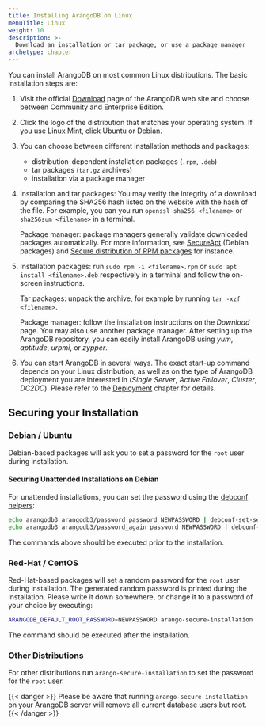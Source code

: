 ```yaml
---
title: Installing ArangoDB on Linux
menuTitle: Linux
weight: 10
description: >-
  Download an installation or tar package, or use a package manager
archetype: chapter
---
```

You can install ArangoDB on most common Linux distributions. The basic
installation steps are:

1. Visit the official [Download](https://www.arangodb.com/download)
   page of the ArangoDB web site and choose between Community and
   Enterprise Edition.

2. Click the logo of the distribution that matches your operating system.
   If you use Linux Mint, click Ubuntu or Debian.

3. You can choose between different installation methods and packages:
   - distribution-dependent installation packages (`.rpm`, `.deb`)
   - tar packages (`tar.gz` archives)
   - installation via a package manager

4. Installation and tar packages: You may verify the integrity of a download
   by comparing the SHA256 hash listed on the website with the hash of the file.
   For example, you can you run `openssl sha256 <filename>` or
   `sha256sum <filename>` in a terminal.

   Package manager: package managers generally validate downloaded packages
   automatically. For more information, see
   [SecureApt](https://wiki.debian.org/SecureApt) (Debian packages) and
   [Secure distribution of RPM packages](https://www.redhat.com/en/blog/secure-distribution-rpm-packages)
   for instance.

5. Installation packages: run `sudo rpm -i <filename>.rpm` or
   `sudo apt install <filename>.deb` respectively in a terminal and follow the
   on-screen instructions.

   Tar packages: unpack the archive, for example by running `tar -xzf <filename>`.

   Package manager: follow the installation instructions on the _Download_ page.
   You may also use another package manager. After setting up the ArangoDB
   repository, you can easily install ArangoDB using _yum_, _aptitude_, _urpmi_,
   or _zypper_.

6. You can start ArangoDB in several ways. The exact start-up command depends on
   your Linux distribution, as well as on the type of ArangoDB deployment you
   are interested in (_Single Server_, _Active Failover_, _Cluster_, _DC2DC_).
   Please refer to the [Deployment](../../../deploy/deployment/_index.md) chapter for details.

## Securing your Installation

### Debian / Ubuntu

Debian-based packages will ask you to set a password for the `root` user during
installation.

#### Securing Unattended Installations on Debian

For unattended installations, you can set the password using the
[debconf helpers](http://www.microhowto.info/howto/perform_an_unattended_installation_of_a_debian_package.html):

```bash
echo arangodb3 arangodb3/password password NEWPASSWORD | debconf-set-selections
echo arangodb3 arangodb3/password_again password NEWPASSWORD | debconf-set-selections
```

The commands above should be executed prior to the installation.

### Red-Hat / CentOS

Red-Hat-based packages will set a random password for the `root` user during
installation. The generated random password is printed during the installation.
Please write it down somewhere, or change it to a password of your choice by
executing:

```bash
ARANGODB_DEFAULT_ROOT_PASSWORD=NEWPASSWORD arango-secure-installation
```

The command should be executed after the installation.

### Other Distributions

For other distributions run `arango-secure-installation` to set the password
for the `root` user.

{{< danger >}}
Please be aware that running `arango-secure-installation` on your ArangoDB
server will remove all current database users but root.
{{< /danger >}}

